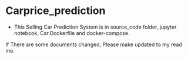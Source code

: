 # Carprice_prediction
- This Selling Car Prediction System is in source_code folder, jupyter notebook, Car.Dockerfile and docker-compose.


If There are some documents changed, Please make updated to my read me.